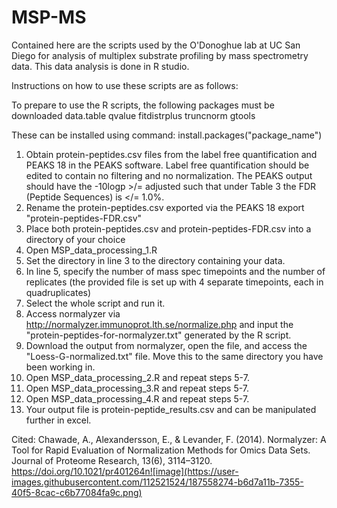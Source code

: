 # MSP-MS
Contained here are the scripts used by the O'Donoghue lab at UC San Diego for analysis of multiplex substrate profiling by mass spectrometry data. This data analysis is done in R studio.

Instructions on how to use these scripts are as follows:

To prepare to use the R scripts, the following packages must be downloaded
data.table
qvalue
fitdistrplus
truncnorm
gtools

These can be installed using command: install.packages("package_name")


1) Obtain protein-peptides.csv files from the label free quantification and PEAKS 18 in the PEAKS software. Label free quantification should be edited to contain no filtering and no normalization. The PEAKS output should have the -10logp >/= adjusted such that under Table 3 the FDR (Peptide Sequences) is </= 1.0%.
2) Rename the protein-peptides.csv exported via the PEAKS 18 export "protein-peptides-FDR.csv"
3) Place both protein-peptides.csv and protein-peptides-FDR.csv into a directory of your choice
4) Open MSP_data_processing_1.R
5) Set the directory in line 3 to the directory containing your data.
6) In line 5, specify the number of mass spec timepoints and the number of replicates (the provided file is set up with 4 separate timepoints, each in quadruplicates)
7) Select the whole script and run it.
8) Access normalyzer via http://normalyzer.immunoprot.lth.se/normalize.php and input the "protein-peptides-for-normalyzer.txt" generated by the R script.
9) Download the output from normalyzer, open the file, and access the "Loess-G-normalized.txt" file. Move this to the same directory you have been working in.
10) Open MSP_data_processing_2.R and repeat steps 5-7.
11) Open MSP_data_processing_3.R and repeat steps 5-7.
12) Open MSP_data_processing_4.R and repeat steps 5-7. 
13) Your output file is protein-peptide_results.csv and can be manipulated further in excel.


Cited:
Chawade, A., Alexandersson, E., & Levander, F. (2014). Normalyzer: A Tool for Rapid Evaluation of Normalization Methods for Omics Data Sets. Journal of Proteome Research, 13(6), 3114–3120. https://doi.org/10.1021/pr401264n![image](https://user-images.githubusercontent.com/112521524/187558274-b6d7a11b-7355-40f5-8cac-c6b77084fa9c.png)

